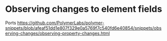 # Observing changes to element fields

Ports https://github.com/PolymerLabs/polymer-snippets/blob/afeaf51dd1e807f329e0a5769f7c540fd6e40854/snippets/observing-changes/observing-property-changes.html